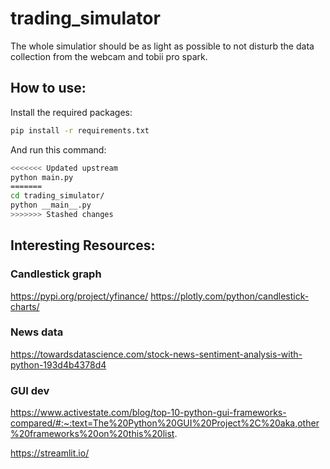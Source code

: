 # trading_simulator

The whole simulatior should be as light as possible to not disturb the data collection from the webcam and tobii pro spark.

## How to use:

Install the required packages:
```bash
pip install -r requirements.txt
```

And run this command:
```bash
<<<<<<< Updated upstream
python main.py
=======
cd trading_simulator/
python __main__.py
>>>>>>> Stashed changes
```

## Interesting Resources:

### Candlestick graph
https://pypi.org/project/yfinance/
https://plotly.com/python/candlestick-charts/

### News data
https://towardsdatascience.com/stock-news-sentiment-analysis-with-python-193d4b4378d4

### GUI dev
https://www.activestate.com/blog/top-10-python-gui-frameworks-compared/#:~:text=The%20Python%20GUI%20Project%2C%20aka,other%20frameworks%20on%20this%20list.

https://streamlit.io/